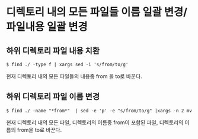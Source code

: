 # 디렉토리 내의 모든 파일들 이름 일괄 변경/파일내용 일괄 변경

## 하위 디렉토리 파일 내용 치환
```
$ find ./ -type f | xargs sed -i 's/from/to/g'
```
현재 디렉토리 내의 모든 파일들의 내용중 from 을 to로 바꾼다.

## 하위 디렉토리 파일 이름 변경
```
$ find ./ -name "*from*"  | sed -e 'p' -e "s/from/to/g" |xargs -n 2 mv
```
현재 디렉토리 내의 모든 파일, 디렉토리의 이름중 from이 포함된 파일, 디렉토리의 이름의 from을 to로 바꾼다.


